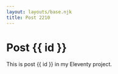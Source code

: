 ```yaml
---
layout: layouts/base.njk
title: Post 2210
---
```


# Post {{ id }}

This is post {{ id }} in my Eleventy project.
